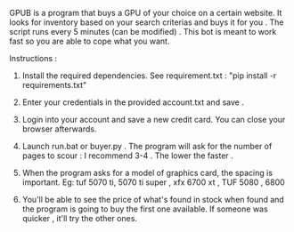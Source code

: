 
GPUB is a program that buys a GPU of your choice on a certain website. It looks 
for inventory based on your search criterias and buys it for you . 
The script runs every 5 minutes (can be modified) . This bot is meant to work fast so you are able
to cope what you want.

Instructions : 

 1. Install the required dependencies. See requirement.txt :
    "pip install -r requirements.txt"
 
 2. Enter your credentials in the provided account.txt and save . 

 3. Login into your account and save a new credit card. You can close
    your browser afterwards.
 
 4. Launch run.bat or buyer.py . The program will ask for 
    the number of pages to scour : I recommend 3-4 . The lower the faster .

 5. When the program asks for a model of graphics card, the spacing is important. Eg: tuf 5070 ti,
    5070 ti super , xfx 6700 xt , TUF 5080 , 6800

 6. You'll be able to see the price of what's found in stock when found and the program is going 
    to buy the first one available. If someone was quicker , it'll try the other ones.



